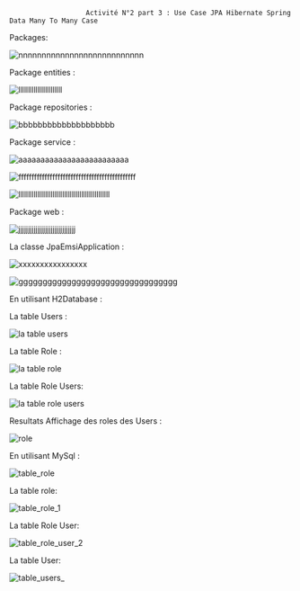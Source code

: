                        Activité N°2 part 3 : Use Case JPA Hibernate Spring Data Many To Many Case

Packages:

![nnnnnnnnnnnnnnnnnnnnnnnnnnn](https://user-images.githubusercontent.com/107000262/232955440-fd174eac-27f1-409a-ad4b-0f2ed0bc10fe.png)

Package entities :

![lllllllllllllllllllllll](https://user-images.githubusercontent.com/107000262/232956096-98dac748-2fac-46f8-a464-420120652562.png)

Package repositories :

![bbbbbbbbbbbbbbbbbbbb](https://user-images.githubusercontent.com/107000262/232956362-edf11ee2-2b05-4324-bf5f-863b93834e63.png)

Package service :

![aaaaaaaaaaaaaaaaaaaaaaaaa](https://user-images.githubusercontent.com/107000262/232956568-ab6be41c-709a-4da1-86f0-dd0c61eeb737.png)

![fffffffffffffffffffffffffffffffffffffffffffff](https://user-images.githubusercontent.com/107000262/232956751-a3361530-c56e-425b-8df0-1f8906e8f3da.png)

![llllllllllllllllllllllllllllllllllllllllllllllll](https://user-images.githubusercontent.com/107000262/232956856-8fda57c9-b2b9-48c3-81ac-62c824287b7f.png)

Package web :

![jjjjjjjjjjjjjjjjjjjjjjjjjjjjjj](https://user-images.githubusercontent.com/107000262/232957003-21776290-4a55-43be-8c1a-14adac5da8a6.png)

La classe JpaEmsiApplication :

![xxxxxxxxxxxxxxxx](https://user-images.githubusercontent.com/107000262/232957735-d91bd95e-01bc-4096-8bac-d274bcaa913e.png)


![ggggggggggggggggggggggggggggggggg](https://user-images.githubusercontent.com/107000262/232958009-3825c83d-bbe8-45ee-ade9-c81244283c9a.png)

En utilisant H2Database :

La table Users :

![la table users ](https://user-images.githubusercontent.com/107000262/232970502-31aec59d-4aa1-42eb-bb7e-b7529118e0dc.png)

La table Role :

![la table role ](https://user-images.githubusercontent.com/107000262/232970545-1632fb9d-c9f6-42d2-9872-ae0629ca9576.png)

La table Role Users:

![la table role users ](https://user-images.githubusercontent.com/107000262/232970601-e9b5b285-9d1a-4632-b0b1-77d156957a9f.png)


Resultats Affichage des roles des Users : 

![role](https://user-images.githubusercontent.com/107000262/232958835-f660bafd-624e-402f-8cf2-7079a6f94230.png)


En utilisant MySql :

![table_role](https://user-images.githubusercontent.com/107000262/232959879-7bc314f5-e38d-493c-b1bd-ddc6e47d16b6.png)

La table  role:

![table_role_1](https://user-images.githubusercontent.com/107000262/232960007-db4e70ad-e844-4605-a02f-b5e905916aaa.png)

La table Role User: 

![table_role_user_2](https://user-images.githubusercontent.com/107000262/232960132-3a1635a8-5ade-4e69-83da-c6080f23eae8.png)

La table User:

![table_users_](https://user-images.githubusercontent.com/107000262/232960134-bbdf6217-215a-43ce-9ae8-8ca1acad3ec6.png)















